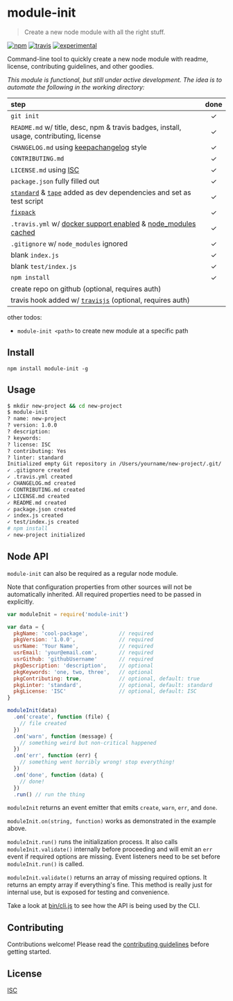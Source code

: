# module-init

> Create a new node module with all the right stuff.

[![npm][npm-image]][npm-url]
[![travis][travis-image]][travis-url]
[![experimental][experimental-img]][stability-url]

[npm-image]: https://img.shields.io/npm/v/module-init.svg?style=flat-square
[npm-url]: https://www.npmjs.com/package/module-init
[travis-image]: https://img.shields.io/travis/ngoldman/module-init.svg?style=flat-square
[travis-url]: https://travis-ci.org/ngoldman/module-init
[experimental-img]: https://img.shields.io/badge/stability-1%20--%20experimental-orange.svg?style=flat-square
[stability-url]: https://iojs.org/api/documentation.html#documentation_stability_index

Command-line tool to quickly create a new node module with readme, license, contributing guidelines, and other goodies.

*This module is functional, but still under active development. The idea is to automate the following in the working directory:*

| step | done |
| :--- | :--: |
| `git init` | ✓ |
| `README.md` w/ title, desc, npm & travis badges, install, usage, contributing, license | ✓ |
| `CHANGELOG.md` using [keepachangelog](http://keepachangelog.com/) style | ✓ |
| `CONTRIBUTING.md` | ✓ |
| `LICENSE.md` using [ISC](http://en.wikipedia.org/wiki/ISC_license) | ✓ |
| `package.json` fully filled out | ✓ |
| [`standard`](https://github.com/feross/standard) & [`tape`](https://github.com/substack/tape) added as dev dependencies and set as test script | ✓ |
| [`fixpack`](https://github.com/HenrikJoreteg/fixpack) | ✓ |
| `.travis.yml` w/ [docker support enabled](http://blog.travis-ci.com/2014-12-17-faster-builds-with-container-based-infrastructure/) & [node_modules cached](http://blog.travis-ci.com/2013-12-05-speed-up-your-builds-cache-your-dependencies/) | ✓ |
| `.gitignore` w/ `node_modules` ignored | ✓ |
| blank `index.js` | ✓ |
| blank `test/index.js` | ✓ |
| `npm install` | ✓ |
| create repo on github (optional, requires auth) | |
| travis hook added w/ [`travisjs`](https://github.com/finnp/node-travisjs) (optional, requires auth) | |

other todos:

* `module-init <path>` to create new module at a specific path

## Install

```
npm install module-init -g
```

## Usage

```bash
$ mkdir new-project && cd new-project
$ module-init
? name: new-project
? version: 1.0.0
? description:
? keywords:
? license: ISC
? contributing: Yes
? linter: standard
Initialized empty Git repository in /Users/yourname/new-project/.git/
✓ .gitignore created
✓ .travis.yml created
✓ CHANGELOG.md created
✓ CONTRIBUTING.md created
✓ LICENSE.md created
✓ README.md created
✓ package.json created
✓ index.js created
✓ test/index.js created
# npm install
✓ new-project initialized
```

## Node API

`module-init` can also be required as a regular node module.

Note that configuration properties from other sources will not be automatically inherited. All required properties need to be passed in explicitly.

```js
var moduleInit = require('module-init')

var data = {
  pkgName: 'cool-package',          // required
  pkgVersion: '1.0.0',              // required
  usrName: 'Your Name',             // required
  usrEmail: 'your@email.com',       // required
  usrGithub: 'githubUsername'       // required
  pkgDescription: 'description',    // optional
  pkgKeywords: 'one, two, three',   // optional
  pkgContributing: true,            // optional, default: true
  pkgLinter: 'standard',            // optional, default: standard
  pkgLicense: 'ISC'                 // optional, default: ISC
}

moduleInit(data)
  .on('create', function (file) {
    // file created
  })
  .on('warn', function (message) {
    // something weird but non-critical happened
  })
  .on('err', function (err) {
    // something went horribly wrong! stop everything!
  })
  .on('done', function (data) {
    // done!
  })
  .run() // run the thing
```

`moduleInit` returns an event emitter that emits `create`, `warn`, `err`, and `done`.

`moduleInit.on(string, function)` works as demonstrated in the example above.

`moduleInit.run()` runs the initialization process. It also calls `moduleInit.validate()` internally before proceeding and will emit an `err` event if required options are missing. Event listeners need to be set before `moduleInit.run()` is called.

`moduleInit.validate()` returns an array of missing required options. It returns an empty array if everything's fine. This method is really just for internal use, but is exposed for testing and convenience.

Take a look at [bin/cli.js](bin/cli.js) to see how the API is being used by the CLI.

## Contributing

Contributions welcome! Please read the [contributing guidelines](CONTRIBUTING.md) before getting started.

## License

[ISC](LICENSE)
